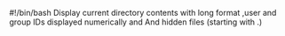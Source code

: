 #!/bin/bash
Display current directory contents with long format ,user and group IDs displayed numerically and And hidden files (starting with .) 

